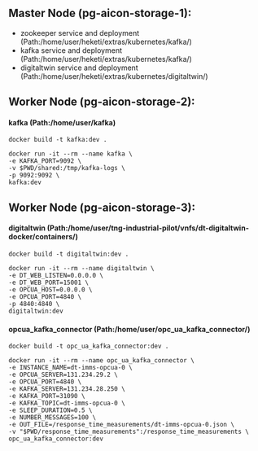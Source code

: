 ## Master Node (pg-aicon-storage-1):
* zookeeper service and deployment (Path:/home/user/heketi/extras/kubernetes/kafka/)
* kafka service and deployment (Path:/home/user/heketi/extras/kubernetes/kafka/)
* digitaltwin service and deployment (Path:/home/user/heketi/extras/kubernetes/digitaltwin/)

## Worker Node (pg-aicon-storage-2):
#### kafka (Path:/home/user/kafka)
```
docker build -t kafka:dev .
```
```
docker run -it --rm --name kafka \
-e KAFKA_PORT=9092 \
-v $PWD/shared:/tmp/kafka-logs \
-p 9092:9092 \
kafka:dev
```

## Worker Node (pg-aicon-storage-3):
#### digitaltwin (Path:/home/user/tng-industrial-pilot/vnfs/dt-digitaltwin-docker/containers/)
```
docker build -t digitaltwin:dev . 
```
```
docker run -it --rm --name digitaltwin \
-e DT_WEB_LISTEN=0.0.0.0 \
-e DT_WEB_PORT=15001 \
-e OPCUA_HOST=0.0.0.0 \
-e OPCUA_PORT=4840 \
-p 4840:4840 \
digitaltwin:dev
``` 
#### opcua_kafka_connector (Path:/home/user/opc_ua_kafka_connector/)
```
docker build -t opc_ua_kafka_connector:dev .
```
```
docker run -it --rm --name opc_ua_kafka_connector \
-e INSTANCE_NAME=dt-imms-opcua-0 \
-e OPCUA_SERVER=131.234.29.2 \
-e OPCUA_PORT=4840 \
-e KAFKA_SERVER=131.234.28.250 \
-e KAFKA_PORT=31090 \
-e KAFKA_TOPIC=dt-imms-opcua-0 \
-e SLEEP_DURATION=0.5 \
-e NUMBER_MESSAGES=100 \
-e OUT_FILE=/response_time_measurements/dt-imms-opcua-0.json \
-v "$PWD/response_time_measurements":/response_time_measurements \
opc_ua_kafka_connector:dev
```
